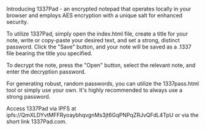 Introducing 1337Pad - an encrypted notepad that operates locally in your browser and employs AES encryption with a unique salt for enhanced security.

To utilize 1337Pad, simply open the index.html file, create a title for your note, write or copy-paste your desired text, and set a strong, distinct password. Click the "Save" button, and your note will be saved as a .1337 file bearing the title you specified.

To decrypt the note, press the "Open" button, select the relevant note, and enter the decryption password.

For generating robust, random passwords, you can utilize the 1337pass.html tool or simply use your own. It's highly recommended to always use a strong password.

Access 1337Pad via IPFS at ipfs://QmXLDYvtMFFRyoaybhqvgnMs3jt6GqPNPqZRJvQFdL4TpU or via the short link 1337Pad.com.
